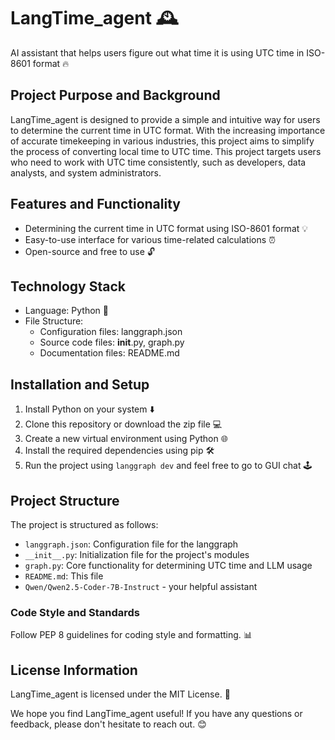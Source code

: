 # LangTime_agent 🕰️
AI assistant that helps users figure out what time it is using UTC time in ISO-8601 format 🔥

## Project Purpose and Background

LangTime_agent is designed to provide a simple and intuitive way for users to determine the current time in UTC format. With the increasing importance of accurate timekeeping in various industries, this project aims to simplify the process of converting local time to UTC time. This project targets users who need to work with UTC time consistently, such as developers, data analysts, and system administrators.

## Features and Functionality

* Determining the current time in UTC format using ISO-8601 format 💡
* Easy-to-use interface for various time-related calculations ⏰
* Open-source and free to use 🔓

## Technology Stack

* Language: Python 🐍
* File Structure:
	+ Configuration files: langgraph.json
	+ Source code files: __init__.py, graph.py
	+ Documentation files: README.md

## Installation and Setup

1. Install Python on your system ⬇️
2. Clone this repository or download the zip file 💻
3. Create a new virtual environment using Python 🌐
4. Install the required dependencies using pip 🛠️
5. Run the project using `langgraph dev` and feel free to go to GUI chat 🕹️

## Project Structure

The project is structured as follows:
* `langgraph.json`: Configuration file for the langgraph
* `__init__.py`: Initialization file for the project's modules
* `graph.py`: Core functionality for determining UTC time and LLM usage
* `README.md`: This file
* `Qwen/Qwen2.5-Coder-7B-Instruct` - your helpful assistant

### Code Style and Standards

Follow PEP 8 guidelines for coding style and formatting. 📊

## License Information

LangTime_agent is licensed under the MIT License. 📜

We hope you find LangTime_agent useful! If you have any questions or feedback, please don't hesitate to reach out. 😊
